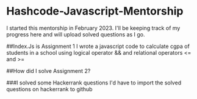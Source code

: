 # Hashcode-Javascript-Mentorship

I started this mentorship in February 2023. I'll be keeping track of my progress here and will upload solved questions as I go.

##Index.Js is Assignment 1
I wrote a javascript code to calculate cgpa of students in a school using logical operator && and relational operators <= and >=

##How did I solve Assignment 2?

###I solved some Hackerrank questions
I'd have to import the solved questions on hackerrank to github
